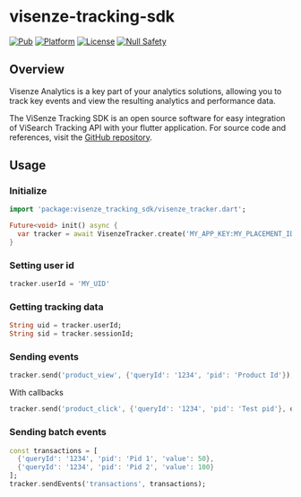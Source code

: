 # visenze-tracking-sdk

[![Pub](https://img.shields.io/pub/v/visenze_tracking_sdk.svg)](https://pub.dev/packages/visenze_tracking_sdk)
[![Platform](https://img.shields.io/badge/Platform-Android_iOS_Web-blue.svg?longCache=true&style=flat-square)]()
[![License](https://img.shields.io/badge/License-MIT-blue.svg)](/LICENSE)
[![Null Safety](https://img.shields.io/badge/-Null%20Safety-blue.svg)]()

## Overview

Visenze Analytics is a key part of your analytics solutions, allowing you to track key events and view the resulting analytics and performance data.

The ViSenze Tracking SDK is an open source software for easy integration of ViSearch Tracking API with your flutter application. For source code and references, visit the [GitHub repository](https://github.com/visenze/flutter-tracking-sdk).

## Usage

### Initialize

```dart
import 'package:visenze_tracking_sdk/visenze_tracker.dart';

Future<void> init() async {
  var tracker = await VisenzeTracker.create('MY_APP_KEY:MY_PLACEMENT_ID');
}
```

### Setting user id

```dart
tracker.userId = 'MY_UID'
```

### Getting tracking data

```dart
String uid = tracker.userId;
String sid = tracker.sessionId;
```

### Sending events

```dart
tracker.send('product_view', {'queryId': '1234', 'pid': 'Product Id'});
```

With callbacks

```dart
tracker.send('product_click', {'queryId': '1234', 'pid': 'Test pid'}, onSuccess: onRequestSuccess, onError: onRequestError);
```

### Sending batch events

```dart
const transactions = [
  {'queryId': '1234', 'pid': 'Pid 1', 'value': 50},
  {'queryId': '1234', 'pid': 'Pid 2', 'value': 100}
];
tracker.sendEvents('transactions', transactions);
```
